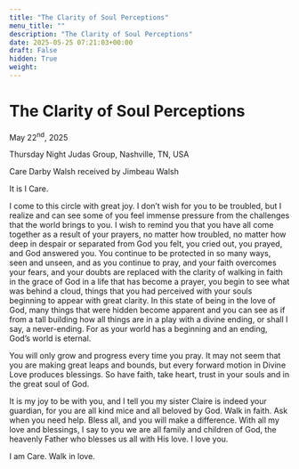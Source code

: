 ```yaml
---
title: "The Clarity of Soul Perceptions"
menu_title: ""
description: "The Clarity of Soul Perceptions"
date: 2025-05-25 07:21:03+00:00
draft: False
hidden: True
weight:
---
```

# The Clarity of Soul Perceptions

May 22<sup>nd</sup>, 2025

Thursday Night Judas Group, Nashville, TN, USA

Care Darby Walsh received by Jimbeau Walsh

It is I Care.

I come to this circle with great joy. I don’t wish for you to be troubled, but I realize and can see some of you feel immense pressure from the challenges that the world brings to you. I wish to remind you that you have all come together as a result of your prayers, no matter how troubled, no matter how deep in despair or separated from God you felt, you cried out, you prayed, and God answered you. You continue to be protected in so many ways, seen and unseen, and as you continue to pray, and your faith overcomes your fears, and your doubts are replaced with the clarity of walking in faith in the grace of God in a life that has become a prayer, you begin to see what was behind a cloud, things that you had perceived with your souls beginning to appear with great clarity. In this state of being in the love of God, many things that were hidden become apparent and you can see as if from a tall building how all things are in a play with a divine ending, or shall I say, a never-ending.  For as your world has a beginning and an ending, God’s world is eternal.

You will only grow and progress every time you pray. It may not seem that you are making great leaps and bounds, but every forward motion in Divine Love produces blessings. So have faith, take heart, trust in your souls and in the great soul of God.

It is my joy to be with you, and I tell you my sister Claire is indeed your guardian, for you are all kind mice and all beloved by God. Walk in faith. Ask when you need help. Bless all, and you will make a difference. With all my love and blessings, I say to you we are all family and children of God, the heavenly Father who blesses us all with His love. I love you.

I am Care. Walk in love.
